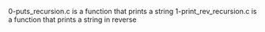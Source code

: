 0-puts_recursion.c is a function that prints a string
1-print_rev_recursion.c is a function that prints a string in reverse
